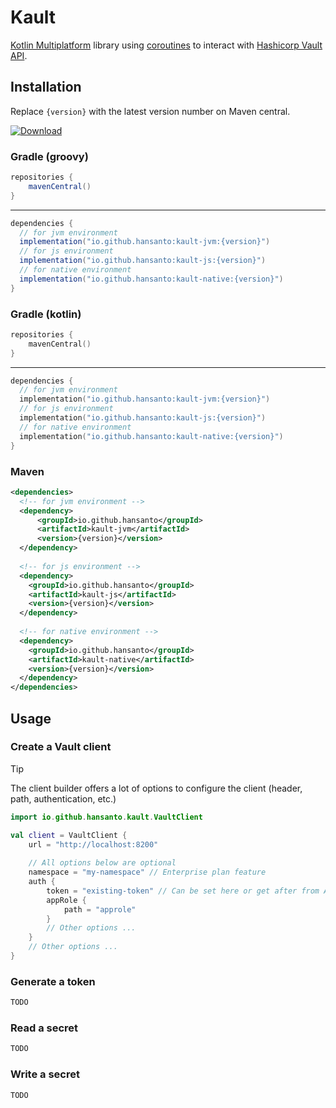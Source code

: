 # Kault

[Kotlin Multiplatform](https://kotlinlang.org/docs/multiplatform.html) library using [coroutines](https://kotlinlang.org/docs/coroutines-overview.html) to interact with [Hashicorp Vault API](https://www.hashicorp.com/products/vault).

## Installation

Replace `{version}` with the latest version number on Maven central.

[![Download](https://maven-badges.herokuapp.com/maven-central/io.github.hansanto/kault/badge.svg?style=for-the-badge&logo=appveyor)](https://search.maven.org/search?q=g:io.github.hansanto+kault)

### Gradle (groovy)

```groovy
repositories {
    mavenCentral()
}
```

---

```groovy
dependencies {
  // for jvm environment
  implementation("io.github.hansanto:kault-jvm:{version}")
  // for js environment
  implementation("io.github.hansanto:kault-js:{version}")
  // for native environment
  implementation("io.github.hansanto:kault-native:{version}")
}
```

### Gradle (kotlin)

```kotlin
repositories {
    mavenCentral()
}
```

---

```kotlin
dependencies {
  // for jvm environment
  implementation("io.github.hansanto:kault-jvm:{version}")
  // for js environment
  implementation("io.github.hansanto:kault-js:{version}")
  // for native environment
  implementation("io.github.hansanto:kault-native:{version}")
}
```

### Maven

```xml
<dependencies>
  <!-- for jvm environment -->
  <dependency>
      <groupId>io.github.hansanto</groupId>
      <artifactId>kault-jvm</artifactId>
      <version>{version}</version>
  </dependency>
  
  <!-- for js environment -->
  <dependency>
    <groupId>io.github.hansanto</groupId>
    <artifactId>kault-js</artifactId>
    <version>{version}</version>
  </dependency>
  
  <!-- for native environment -->
  <dependency>
    <groupId>io.github.hansanto</groupId>
    <artifactId>kault-native</artifactId>
    <version>{version}</version>
  </dependency>
</dependencies>
```

## Usage

### Create a Vault client

> [!TIP]
> The client builder offers a lot of options to configure the client (header, path, authentication, etc.)


````kotlin
import io.github.hansanto.kault.VaultClient

val client = VaultClient {
    url = "http://localhost:8200"
    
    // All options below are optional
    namespace = "my-namespace" // Enterprise plan feature
    auth {
        token = "existing-token" // Can be set here or get after from API
        appRole {
            path = "approle"
        }
        // Other options ...
    }
    // Other options ...
}
````

### Generate a token

````kotlin
TODO
````

### Read a secret

````kotlin
TODO
````

### Write a secret

````kotlin
TODO
````
